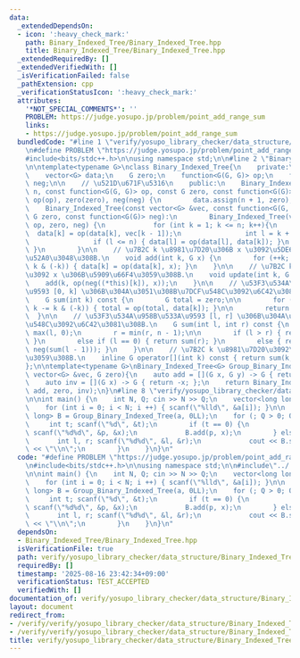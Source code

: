 ```yaml
---
data:
  _extendedDependsOn:
  - icon: ':heavy_check_mark:'
    path: Binary_Indexed_Tree/Binary_Indexed_Tree.hpp
    title: Binary_Indexed_Tree/Binary_Indexed_Tree.hpp
  _extendedRequiredBy: []
  _extendedVerifiedWith: []
  _isVerificationFailed: false
  _pathExtension: cpp
  _verificationStatusIcon: ':heavy_check_mark:'
  attributes:
    '*NOT_SPECIAL_COMMENTS*': ''
    PROBLEM: https://judge.yosupo.jp/problem/point_add_range_sum
    links:
    - https://judge.yosupo.jp/problem/point_add_range_sum
  bundledCode: "#line 1 \"verify/yosupo_library_checker/data_structure/Binary_Indexed_Tree.test.cpp\"\
    \n#define PROBLEM \"https://judge.yosupo.jp/problem/point_add_range_sum\"\n\n\
    #include<bits/stdc++.h>\n\nusing namespace std;\n\n#line 2 \"Binary_Indexed_Tree/Binary_Indexed_Tree.hpp\"\
    \n\ntemplate<typename G>\nclass Binary_Indexed_Tree{\n    private:\n    int n;\n\
    \    vector<G> data;\n    G zero;\n    function<G(G, G)> op;\n    function<G(G)>\
    \ neg;\n\n    // \u521D\u671F\u5316\n    public:\n    Binary_Indexed_Tree(int\
    \ n, const function<G(G, G)> op, const G zero, const function<G(G)> neg): n(n),\
    \ op(op), zero(zero), neg(neg) {\n        data.assign(n + 1, zero);\n    }\n\n\
    \    Binary_Indexed_Tree(const vector<G> &vec, const function<G(G, G)> op, const\
    \ G zero, const function<G(G)> neg):\n        Binary_Indexed_Tree(vec.size(),\
    \ op, zero, neg) {\n            for (int k = 1; k <= n; k++){\n              \
    \  data[k] = op(data[k], vec[k - 1]);\n                int l = k + (k & (-k));\n\
    \                if (l <= n) { data[l] = op(data[l], data[k]); }\n           \
    \ }\n        }\n\n    // \u7B2C k \u8981\u7D20\u306B x \u3092\u5DE6\u304B\u3089\
    \u52A0\u3048\u308B.\n    void add(int k, G x) {\n        for (++k; k <= n; k +=\
    \ k & (-k)) { data[k] = op(data[k], x); }\n    }\n\n    // \u7B2C k \u8981\u7D20\
    \u3092 x \u306B\u5909\u66F4\u3059\u308B.\n    void update(int k, G x) {\n    \
    \    add(k, op(neg((*this)[k]), x));\n    }\n\n    // \u53F3\u534A\u958B\u533A\
    \u9593 [0, k] \u306B\u304A\u3051\u308B\u7DCF\u548C\u3092\u6C42\u3081\u308B.\n\
    \    G sum(int k) const {\n        G total = zero;\n\n        for (++k; k > 0;\
    \ k -= k & (-k)) { total = op(total, data[k]); }\n\n        return total;\n  \
    \  }\n\n    // \u53F3\u534A\u958B\u533A\u9593 [l, r] \u306B\u304A\u3051\u308B\u7DCF\
    \u548C\u3092\u6C42\u3081\u308B.\n    G sum(int l, int r) const {\n        l =\
    \ max(l, 0);\n        r = min(r, n - 1);\n\n        if (l > r) { return zero;\
    \ }\n        else if (l == 0) { return sum(r); }\n        else { return op(sum(r),\
    \ neg(sum(l - 1))); }\n    }\n\n    // \u7B2C k \u8981\u7D20\u3092\u53D6\u5F97\
    \u3059\u308B.\n    inline G operator[](int k) const { return sum(k, k + 1); }\n\
    };\n\ntemplate<typename G>\nBinary_Indexed_Tree<G> Group_Binary_Indexed_Tree(const\
    \ vector<G> &vec, G zero){\n    auto add = [](G x, G y) -> G { return x + y; };\n\
    \    auto inv = [](G x) -> G { return -x; };\n    return Binary_Indexed_Tree<G>(vec,\
    \ add, zero, inv);\n}\n#line 8 \"verify/yosupo_library_checker/data_structure/Binary_Indexed_Tree.test.cpp\"\
    \n\nint main() {\n    int N, Q; cin >> N >> Q;\n    vector<long long> a(N);\n\
    \    for (int i = 0; i < N; i ++) { scanf(\"%lld\", &a[i]); }\n\n    Binary_Indexed_Tree<long\
    \ long> B = Group_Binary_Indexed_Tree(a, 0LL);\n    for (; Q > 0; Q--) {\n   \
    \     int t; scanf(\"%d\", &t);\n        if (t == 0) {\n            int p, x;\
    \ scanf(\"%d%d\", &p, &x);\n            B.add(p, x);\n        } else {\n     \
    \       int l, r; scanf(\"%d%d\", &l, &r);\n            cout << B.sum(l, r - 1)\
    \ << \"\\n\";\n        }\n    }\n}\n"
  code: "#define PROBLEM \"https://judge.yosupo.jp/problem/point_add_range_sum\"\n\
    \n#include<bits/stdc++.h>\n\nusing namespace std;\n\n#include\"../../../Binary_Indexed_Tree/Binary_Indexed_Tree.hpp\"\
    \n\nint main() {\n    int N, Q; cin >> N >> Q;\n    vector<long long> a(N);\n\
    \    for (int i = 0; i < N; i ++) { scanf(\"%lld\", &a[i]); }\n\n    Binary_Indexed_Tree<long\
    \ long> B = Group_Binary_Indexed_Tree(a, 0LL);\n    for (; Q > 0; Q--) {\n   \
    \     int t; scanf(\"%d\", &t);\n        if (t == 0) {\n            int p, x;\
    \ scanf(\"%d%d\", &p, &x);\n            B.add(p, x);\n        } else {\n     \
    \       int l, r; scanf(\"%d%d\", &l, &r);\n            cout << B.sum(l, r - 1)\
    \ << \"\\n\";\n        }\n    }\n}\n"
  dependsOn:
  - Binary_Indexed_Tree/Binary_Indexed_Tree.hpp
  isVerificationFile: true
  path: verify/yosupo_library_checker/data_structure/Binary_Indexed_Tree.test.cpp
  requiredBy: []
  timestamp: '2025-08-16 23:42:34+09:00'
  verificationStatus: TEST_ACCEPTED
  verifiedWith: []
documentation_of: verify/yosupo_library_checker/data_structure/Binary_Indexed_Tree.test.cpp
layout: document
redirect_from:
- /verify/verify/yosupo_library_checker/data_structure/Binary_Indexed_Tree.test.cpp
- /verify/verify/yosupo_library_checker/data_structure/Binary_Indexed_Tree.test.cpp.html
title: verify/yosupo_library_checker/data_structure/Binary_Indexed_Tree.test.cpp
---
```


